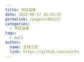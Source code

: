 ```yaml
---
title: 测试运维
date: 2022-06-17 16:43:25
permalink: /pages/c062a7/
categories: 
  - 测试运维
tags: 
  - null
author: 
  name: 全栈工匠
  link: https://github.com/axintx
---
```

